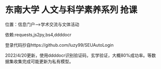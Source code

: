 # 东南大学 人文与科学素养系列 抢课

位置：信息门户——>学术交流与文体活动

依赖:requests,js2py,bs4,ddddocr

登录代码抄自https://github.com/luzy99/SEUAutoLogin

2022/4/20更新，使用ddddocr识别验证码，玄学验证，大概80%成功率。等数据集收集完成可能更新为私有模型。
